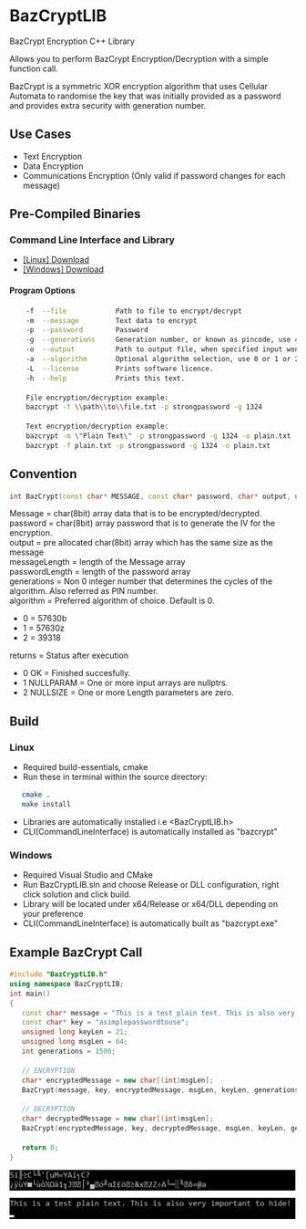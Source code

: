 # BazCryptLIB

BazCrypt Encryption C++ Library

Allows you to perform BazCrypt Encryption/Decryption with a simple function call.

BazCrypt is a symmetric XOR encryption algorithm that uses Cellular Automata to randomise the key that was initially provided as a password and provides extra security with generation number.

## Use Cases

- Text Encryption
- Data Encryption
- Communications Encryption (Only valid if password changes for each message)

## Pre-Compiled Binaries

### Command Line Interface and Library

- [[Linux] Download](https://github.com/karusb/BazCryptLIB/releases/download/1.2.0/BazCryptCLI-v1.2-Linux64.zip)
- [[Windows] Download](https://github.com/karusb/BazCryptLIB/releases/download/1.2.0/BazCryptCLI-v1.2-Windows64.zip)

#### Program Options

```sh
    -f  --file            Path to file to encrypt/decrypt
    -m  --message         Text data to encrypt
    -p  --password        Password
    -g  --generations     Generation number, or known as pincode, use 4 digits atleast
    -o  --output          Path to output file, when specified input wont be overwritten
    -a  --algorithm       Optional algorithm selection, use 0 or 1 or 2, default is 0
    -L  --license         Prints software licence.
    -h  --help            Prints this text.

    File encryption/decryption example:
    bazcrypt -f \\path\\to\\file.txt -p strongpassword -g 1324

    Text encryption/decryption example:
    bazcrypt -m \"Plain Text\" -p strongpassword -g 1324 -o plain.txt
    bazcrypt -f plain.txt -p strongpassword -g 1324 -o plain.txt

```

## Convention

```c++
int BazCrypt(const char* MESSAGE, const char* password, char* output, unsigned long messageLength, unsigned long passwordLength, int generations, int algorithm);
```

 Message = char(8bit) array data that is to be encrypted/decrypted.\
 password = char(8bit) array password that is to generate the IV for the encryption.\
 output = pre allocated char(8bit) array which has the same size as the message\
 messageLength  = length of the Message array\
 passwordLength = length of the password array\
 generations = Non 0 integer number that determines the cycles of the algorithm. Also referred as PIN number.\
 algorithm = Preferred algorithm of choice. Default is 0.

- 0 = 57630b
- 1 = 57630z
- 2 = 39318

returns = Status after execution

- 0 OK        = Finished succesfully.
- 1 NULLPARAM = One or more input arrays are nullptrs.
- 2 NULLSIZE  = One or more Length parameters are zero.

## Build

### Linux

- Required build-essentials, cmake
- Run these in terminal within the source directory:

```bash
   cmake .
   make install
```

- Libraries are automatically installed i.e <BazCryptLIB.h>
- CLI(CommandLineInterface) is automatically installed as "bazcrypt"

### Windows

- Required Visual Studio and CMake
- Run BazCryptLIB.sln and choose Release or DLL configuration, right click solution and click build.
- Library will be located under x64/Release or x64/DLL depending on your preference
- CLI(CommandLineInterface) is automatically built as "bazcrypt.exe"

## Example BazCrypt Call

 ```c++
 #include "BazCryptLIB.h"
using namespace BazCryptLIB;
int main()
{
    const char* message = "This is a test plain text. This is also very important to hide!";
    const char* key = "asimplepasswordtouse";
    unsigned long keyLen = 21;
    unsigned long msgLen = 64;
    int generations = 1500;

    // ENCRYPTION
    char* encryptedMessage = new char[(int)msgLen];
    BazCrypt(message, key, encryptedMessage, msgLen, keyLen, generations, 2);

    // DECRYPTION
    char* decryptedMessage = new char[(int)msgLen];
    BazCrypt(encryptedMessage, key, decryptedMessage, msgLen, keyLen, generations, 2);

    return 0;
}
```

![ProgramOutput](https://github.com/karusb/BazCryptLIB/raw/master/bazlib.jpg)
